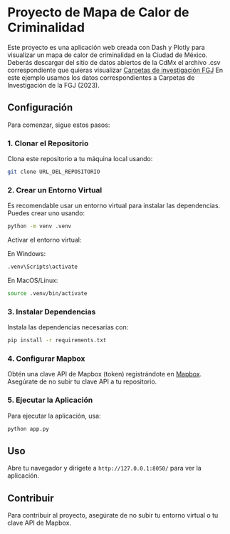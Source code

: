
# Proyecto de Mapa de Calor de Criminalidad

Este proyecto es una aplicación web creada con Dash y Plotly para visualizar un mapa de calor de criminalidad en la Ciudad de México. Deberás descargar del sitio de datos abiertos de la CdMx el archivo .csv correspondiente que quieras visualizar [Carpetas de investigación FGJ]([https://www.mapbox.com/](https://datos.cdmx.gob.mx/dataset/carpetas-de-investigacion-fgj-de-la-ciudad-de-mexico)) En este ejemplo usamos los datos correspondientes a Carpetas de Investigación de la FGJ (2023).

## Configuración

Para comenzar, sigue estos pasos:

### 1. Clonar el Repositorio

Clona este repositorio a tu máquina local usando:

```bash
git clone URL_DEL_REPOSITORIO
```

### 2. Crear un Entorno Virtual

Es recomendable usar un entorno virtual para instalar las dependencias. Puedes crear uno usando:

```bash
python -m venv .venv
```

Activar el entorno virtual:

En Windows:
```bash
.venv\Scripts\activate
```

En MacOS/Linux:
```bash
source .venv/bin/activate
```

### 3. Instalar Dependencias

Instala las dependencias necesarias con:

```bash
pip install -r requirements.txt
```

### 4. Configurar Mapbox

Obtén una clave API de Mapbox (token) registrándote en [Mapbox](https://www.mapbox.com/). Asegúrate de no subir tu clave API a tu repositorio.

### 5. Ejecutar la Aplicación

Para ejecutar la aplicación, usa:

```bash
python app.py
```

## Uso

Abre tu navegador y dirígete a `http://127.0.0.1:8050/` para ver la aplicación.

## Contribuir

Para contribuir al proyecto, asegúrate de no subir tu entorno virtual o tu clave API de Mapbox.
